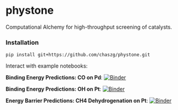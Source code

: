 # phystone
Computational Alchemy for high-throughput screening of catalysts.

### Installation
`pip install git+https://github.com/chaszg/phystone.git`

Interact with example notebooks:

**Binding Energy Predictions: CO on Pd**: [![Binder](http://mybinder.org/badge_logo.svg)](https://mybinder.org/v2/gh/chaszg/phystone/master?filepath=%2Fexample-notebooks%2Fbinding_energy%2FCO-Pd%2Fcomp_alchemy_binding_energies_co_pd.ipynb)

**Binding Energy Predictions: OH on Pt**: [![Binder](http://mybinder.org/badge_logo.svg)](https://mybinder.org/v2/gh/chaszg/phystone/master?filepath=%2Fexample-notebooks%2Fbinding_energy%2FOH-Pt%2Fcomp_alchemy_binding_energies_oh_pt.ipynb)

**Energy Barrier Predictions: CH4 Dehydrogenation on Pt**: [![Binder](http://mybinder.org/badge_logo.svg)](https://mybinder.org/v2/gh/chaszg/phystone/master?filepath=%2Fexample-notebooks%2Fbarrier_height%2Fcomp_alchemy_barrier_heights.ipynb)

